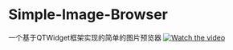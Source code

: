 # Simple-Image-Browser
一个基于QTWidget框架实现的简单的图片预览器
[![Watch the video](https://i.imgur.com/vKb2F1B.png)](https://github.com/oxc-v/Simple-Image-Browser/blob/main/demonstration.mp4)
